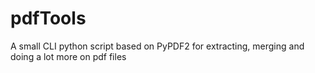 # pdfTools
A small CLI python script based on PyPDF2 for extracting, merging and doing a lot more on pdf files
